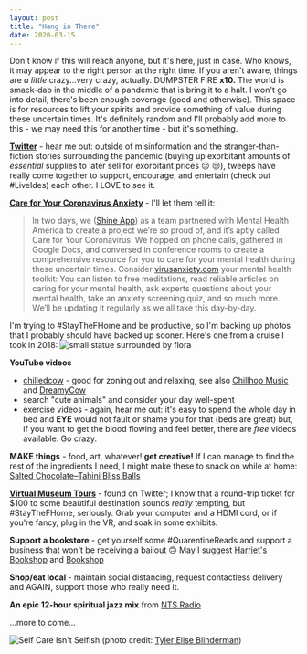 ```yaml
---
layout: post
title: "Hang in There"
date: 2020-03-15
---
```


Don't know if this will reach anyone, but it's here, just in case. Who knows, it may appear to the right person at the right time. If you aren't aware, things are *a little* crazy...very crazy, actually. DUMPSTER FIRE **x10.** The world is smack-dab in the middle of a pandemic that is bring it to a halt. I won't go into detail, there's been enough coverage (good and otherwise). This space is for resources to lift your spirits and provide something of value during these uncertain times. It's definitely random and I'll probably add more to this - we may need this for another time - but it's something.

**[Twitter](twitter.com)** - hear me out: outside of misinformation and the stranger-than-fiction stories surrounding the pandemic (buying up exorbitant amounts of *essential* supplies to later sell for exorbitant prices :expressionless: :unamused:), tweeps have really come together to support, encourage, and entertain (check out #LiveIdes) each other. I LOVE to see it.

**[Care for Your Coronavirus Anxiety](virusanxiety.com)** - I'll let them tell it:
> In two days, we ([Shine App](twitter.com/ShineText)) as a team partnered with Mental Health America to create a project we’re *so* proud of, and it’s aptly called Care for Your Coronavirus. We hopped on phone calls, gathered in Google Docs, and conversed in conference rooms to create a comprehensive resource for you to care for your mental health during these uncertain times. Consider [virusanxiety.com](virusanxiety.com) your mental health toolkit: You can listen to free meditations, read reliable articles on caring for your mental health, ask experts questions about your mental health, take an anxiety screening quiz, and so much more. We’ll be updating it regularly as we all take this day-by-day.

I'm trying to #StayTheFHome and be productive, so I'm backing up photos that I probably should have backed up sooner. Here's one from a cruise I took in 2018:
![small statue surrounded by flora](assets/DSC09841.jpg)

**YouTube videos**
* [chilledcow](https://www.youtube.com/chilledcow) - good for zoning out and relaxing, see also [Chillhop Music](https://www.youtube.com/user/Chillhopdotcom) and [DreamyCow](https://www.youtube.com/channel/UCuw1VDsmOWOldKGLYq6AkVg)
* search "cute animals" and consider your day well-spent
* exercise videos - again, hear me out: it's easy to spend the whole day in bed and **EYE** would not fault or shame you for that (beds are great) but, if you want to get the blood flowing and feel better, there are *free* videos available. Go crazy.

**MAKE things** - food, art, whatever! **get creative!** If I can manage to find the rest of the ingredients I need, I might make these to snack on while at home: [Salted Chocolate–Tahini Bliss Balls](https://www.bonappetit.com/recipe/salted-chocolate-tahini-bliss-balls)

**[Virtual Museum Tours](https://www.travelandleisure.com/attractions/museums-galleries/museums-with-virtual-tours)** - found on Twitter; I know that a round-trip ticket for $100 to some beautiful destination sounds *really* tempting, but #StayTheFHome, seriously. Grab your computer and a HDMI cord, or if you're fancy, plug in the VR, and soak in some exhibits.

**Support a bookstore** - get yourself some #QuarentineReads and support a business that won't be receiving a bailout :upside_down_face:
May I suggest [Harriet's Bookshop](https://conversationswithharriett.bigcartel.com/) and [Bookshop](https://bookshop.org/)

**Shop/eat local** - maintain social distancing, request contactless delivery and AGAIN, support those who really need it.

**An epic 12-hour spiritual jazz mix** from [NTS Radio](https://www.nts.live/shows/black-classical-history-of-spiritual-jazz)

...more to come...

![Self Care Isn't Selfish](https://cdn.dribbble.com/users/1579879/screenshots/9159597/selfcare.gif)
(photo credit: [Tyler Elise Blinderman](https://dribbble.com/TylerElise))
